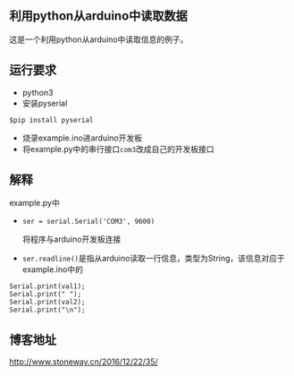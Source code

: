 ## 利用python从arduino中读取数据
这是一个利用python从arduino中读取信息的例子。

## 运行要求
- python3
- 安装pyserial
```
$pip install pyserial
```
- 烧录example.ino进arduino开发板
- 将example.py中的串行接口`com3`改成自己的开发板接口

## 解释
example.py中
- `ser = serial.Serial('COM3', 9600)`

    将程序与arduino开发板连接
- `ser.readline()`是指从arduino读取一行信息，类型为String，该信息对应于example.ino中的
```
Serial.print(val1);
Serial.print(" ");
Serial.print(val2);
Serial.print("\n");
```

## 博客地址<br>
http://www.stoneway.cn/2016/12/22/35/